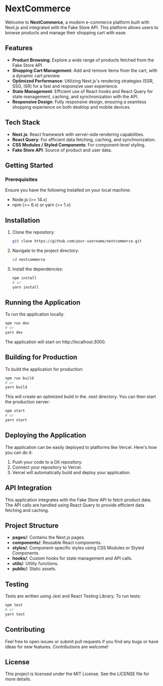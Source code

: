# NextCommerce

Welcome to **NextCommerce**, a modern e-commerce platform built with Next.js and integrated with the Fake Store API. This platform allows users to browse products and manage their shopping cart with ease.

## Features

- **Product Browsing**: Explore a wide range of products fetched from the Fake Store API.
- **Shopping Cart Management**: Add and remove items from the cart, with a dynamic cart preview.
- **Optimized Performance**: Utilizing Next.js's rendering strategies (SSR, SSG, ISR) for a fast and responsive user experience.
- **State Management**: Efficient use of React hooks and React Query for state management, caching, and synchronization with the API.
- **Responsive Design**: Fully responsive design, ensuring a seamless shopping experience on both desktop and mobile devices.

## Tech Stack

- **Next.js**: React framework with server-side rendering capabilities.
- **React Query**: For efficient data fetching, caching, and synchronization.
- **CSS Modules / Styled Components**: For component-level styling.
- **Fake Store API**: Source of product and user data.

## Getting Started

### Prerequisites

Ensure you have the following installed on your local machine:

- Node.js (>= 14.x)
- npm (>= 6.x) or yarn (>= 1.x)

## Installation

1. Clone the repository:

   ```bash
   git clone https://github.com/your-username/nextcommerce.git
   ```
2. Navigate to the project directory:

   ```bash
   cd nextcommerce
   ```
3. Install the dependencies:

   ```bash
   npm install
   # or
   yarn install
   ```
## Running the Application

To run the application locally:

   ```bash
   npm run dev
   # or
   yarn dev
   ```
   The application will start on http://localhost:3000.

## Building for Production

To build the application for production:

   ```bash
   npm run build
   # or
   yarn build
   ```
This will create an optimized build in the .next directory. You can then start the production server:

   ```bash
   npm start
   # or
   yarn start
   ```
## Deploying the Application

The application can be easily deployed to platforms like Vercel. Here's how you can do it:

1. Push your code to a Git repository.
2. Connect your repository to Vercel.
3. Vercel will automatically build and deploy your application.

## API Integration

This application integrates with the Fake Store API to fetch product data. The API calls are handled using React Query to provide efficient data fetching and caching.

## Project Structure

- **pages/**: Contains the Next.js pages.
- **components/**: Reusable React components.
- **styles/**: Component-specific styles using CSS Modules or Styled Components.
- **hooks/**: Custom hooks for state management and API calls.
- **utils/**: Utility functions.
- **public/**: Static assets.

## Testing

Tests are written using Jest and React Testing Library. To run tests:
  
   ```bash
   npm test
   # or
   yarn test
   ```

## Contributing

Feel free to open issues or submit pull requests if you find any bugs or have ideas for new features. Contributions are welcome!

## License

This project is licensed under the MIT License. See the LICENSE file for more details.
